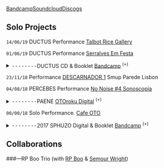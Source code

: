 <!-- notes on conventions 

Order:
Date | TITLE | Type (performance, published etc.) | Venue/Label 

Date values
```--------```
```00/00/00```
Empty Date / inset block
<kbd>--------</kbd>

Details: use html inside <details> tags
No details: write in markdown

Details protocol:
<details><summary>
<code>00/00/00</code> TITLE Type Venue/Label <sup>(+)</sup>
</summary>
<code>--------</code> [more info about project](http://www.LINK.com)
</details>

Image protocol
![alt text](source)
Image link
[![alt text](preview-image-link)](source-destination-link)

!-->
<!-- MAIN CONTENT BELOW !-->

[Bandcamp](https://paul-abbott.bandcamp.com/)[Soundcloud](https://soundcloud.com/antrgor_reiz)[Discogs](https://www.discogs.com/artist/703777-Paul-Abbott)

## Solo Projects

```14/06/19``` DUCTUS Performance [Talbot Rice Gallery](https://www.ed.ac.uk/talbot-rice/exhibitions/tradingzone2019) 

```01/06/19``` DUCTUS Performance [Serralves Em Festa](https://www.serralvesemfesta.com/evento/m16a-paul-abott/)

<details><summary>
<kbd>--------</kbd>DUCTUS CD & Booklet <a href="https://paul-abbott.bandcamp.com/album/ductus">Bandcamp</a> <sup>(+)</sup>
</summary>
<kbd>--------</kbd> 
<iframe style="border: 0; width: 100%; height: 42px;" src="https://bandcamp.com/EmbeddedPlayer/album=53486902/size=small/bgcol=ffffff/linkcol=0687f5/transparent=true/" seamless><a href="http://paul-abbott.bandcamp.com/album/ductus">Ductus by Paul Abbott</a></iframe>
<!-- ADD DUCTUS PDF + COVER IMAGE UPLOAD RESOURCES?   !-->
[![ductus back red]()](../assets/ductus/DUCTUS-2019-BOOKLET-WEB.pdf)
[![ductus real]()](../assets/ductus/DUCTUS-2019-BOOKLET-WEB.pdf)
[![ductus letters]()](../assets/ductus/DUCTUS-2019-BOOKLET-WEB.pdf)
</details>

```23/11/18``` Performance [DESCARNADOR 1](https://www.facebook.com/events/259159891369170/) Smup Parede Lisbon

```04/08/18``` PERCEBES Performance [No Noise #4 Sonoscopia](https://www.facebook.com/events/903774636489378/)

<details><summary>
<kbd>--------</kbd>PAENE <a href="https://www.cafeoto.co.uk/shop/paul-abbott-jake-meginsky-9418">OTOroku Digital</a> <sup>(+)</sup>
</summary>
<kbd>--------</kbd> Live recording from Cafe OTO 9/4/18. Double digital release with Jake Meginsky.
<iframe width="100%" height="300" scrolling="no" frameborder="no" allow="autoplay" src="https://w.soundcloud.com/player/?url=https%3A//api.soundcloud.com/tracks/458291286&color=%23ff5500&auto_play=false&hide_related=true&show_comments=false&show_user=true&show_reposts=false&show_teaser=false&visual=true"></iframe><div style="font-size: 10px; color: #cccccc;line-break: anywhere;word-break: normal;overflow: hidden;white-space: nowrap;text-overflow: ellipsis; font-family: Interstate,Lucida Grande,Lucida Sans Unicode,Lucida Sans,Garuda,Verdana,Tahoma,sans-serif;font-weight: 100;"><a href="https://soundcloud.com/cafeoto" title="cafeOTO" target="_blank" style="color: #cccccc; text-decoration: none;">cafeOTO</a> · <a href="https://soundcloud.com/cafeoto/paene-sample-paul-abbott" title="Paene Sample [Paul Abbott]" target="_blank" style="color: #cccccc; text-decoration: none;">Paene Sample [Paul Abbott]</a></div>
</details>

```00/00/18``` Solo Performance. [Cafe OTO]()

<details><summary>
<kbd>--------</kbd>2017 SPHUZO Digital & Booklet 
<a href="https://paul-abbott.bandcamp.com/album/sphuzo">Bandcamp</a> <sup>(+)</sup>
</summary>
<kbd>--------</kbd> 
<iframe style="border: 0; width: 100%; height: 42px;" src="https://bandcamp.com/EmbeddedPlayer/album=3564356557/size=small/bgcol=ffffff/linkcol=0687f5/artwork=none/transparent=true/" seamless><a href="http://paul-abbott.bandcamp.com/album/sphuzo">Sphuzo by Paul Abbott</a></iframe>
[![Sphuzo](https://img.discogs.com/q98StUge_jrsZU35ANO18eau8gY=/fit-in/600x836/filters:strip_icc():format(jpeg):mode_rgb():quality(90)/discogs-images/R-14419075-1574145193-7205.png.jpg)](https://www.discogs.com/release/14419075-Sphuzo/images)
</details>

## Collaborations

###—RP Boo Trio (with [RP Boo]() & [Semour Wright]())

